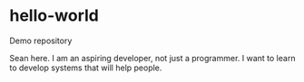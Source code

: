 # hello-world
Demo repository

Sean here. I am an aspiring developer, not just a programmer. I want to learn to develop systems that will help people.

